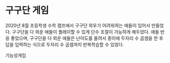 # 구구단 게임
2020년 8월 초등학생 수학 캠프에서 구구단 외우기 어려워하는 애들이 있어서 만들었다.
구구단을 다 외운 애들이 플레이할 수 있게 단수 조절이 가능하게 해두었다.
애들 반응 좋았으며, 구구단을 다 외운 애들은 난이도를 올려서 종이에 두자리 수 곱셈을 한 후 답을 입력하는 식으로 두자리 수 곱셈까지 반복학습할 수 있었다.

기능성게임
